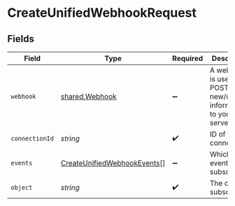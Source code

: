# CreateUnifiedWebhookRequest


## Fields

| Field                                                                                 | Type                                                                                  | Required                                                                              | Description                                                                           |
| ------------------------------------------------------------------------------------- | ------------------------------------------------------------------------------------- | ------------------------------------------------------------------------------------- | ------------------------------------------------------------------------------------- |
| `webhook`                                                                             | [shared.Webhook](../../models/shared/webhook.md)                                      | :heavy_minus_sign:                                                                    | A webhook is used to POST new/updated information to your server.                     |
| `connectionId`                                                                        | *string*                                                                              | :heavy_check_mark:                                                                    | ID of the connection                                                                  |
| `events`                                                                              | [CreateUnifiedWebhookEvents](../../models/operations/createunifiedwebhookevents.md)[] | :heavy_minus_sign:                                                                    | Which events to subscribe to.                                                         |
| `object`                                                                              | *string*                                                                              | :heavy_check_mark:                                                                    | The object to subscribe to                                                            |